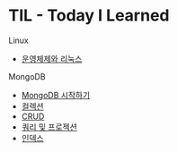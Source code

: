 # TIL - Today I Learned

Linux
- [운영체제와 리눅스](https://github.com/dee021/TIL/blob/main/Linux/01_Linux.md)

MongoDB
- [MongoDB 시작하기](https://github.com/dee021/TIL/blob/main/MongoDB/01_Start_to_Mongo.md)
- [컬렉션](https://github.com/dee021/TIL/blob/main/MongoDB/02_Collection.md)
- [CRUD](https://github.com/dee021/TIL/blob/main/MongoDB/03_Document_DRUD.md)
- [쿼리 및 프로젝션](https://github.com/dee021/TIL/blob/main/MongoDB/04_Query_and_Projection.md)
- [인덱스](https://github.com/dee021/TIL/blob/main/MongoDB/05_Index.md)
